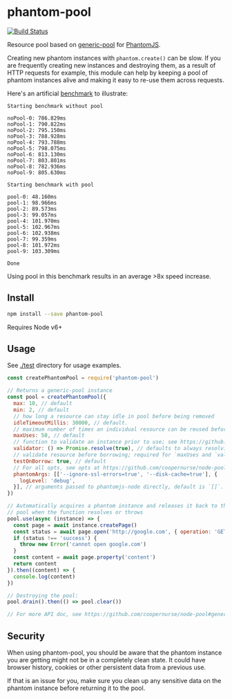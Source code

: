 # phantom-pool

[![Build Status](https://travis-ci.org/blockai/phantom-pool.svg?branch=master)](https://travis-ci.org/blockai/phantom-pool)

Resource pool based on [generic-pool](https://github.com/coopernurse/node-pool) for [PhantomJS](https://github.com/amir20/phantomjs-node).

Creating new phantom instances with `phantom.create()` can be slow. If
you are frequently creating new instances and destroying them, as a
result of HTTP requests for example, this module can help by keeping a
pool of phantom instances alive and making it easy to re-use them across
requests.

Here's an artificial [benchmark](./test/benchmark.js) to illustrate:

```
Starting benchmark without pool

noPool-0: 786.829ms
noPool-1: 790.822ms
noPool-2: 795.150ms
noPool-3: 788.928ms
noPool-4: 793.788ms
noPool-5: 798.075ms
noPool-6: 813.130ms
noPool-7: 803.801ms
noPool-8: 782.936ms
noPool-9: 805.630ms

Starting benchmark with pool

pool-0: 48.160ms
pool-1: 98.966ms
pool-2: 89.573ms
pool-3: 99.057ms
pool-4: 101.970ms
pool-5: 102.967ms
pool-6: 102.938ms
pool-7: 99.359ms
pool-8: 101.972ms
pool-9: 103.309ms

Done
```

Using pool in this benchmark results in an average >8x speed increase.

## Install

```bash
npm install --save phantom-pool
```

Requires Node v6+

## Usage

See [./test](./test) directory for usage examples.

```javascript
const createPhantomPool = require('phantom-pool')

// Returns a generic-pool instance
const pool = createPhantomPool({
  max: 10, // default
  min: 2, // default
  // how long a resource can stay idle in pool before being removed
  idleTimeoutMillis: 30000, // default.
  // maximum number of times an individual resource can be reused before being destroyed; set to 0 to disable
  maxUses: 50, // default
  // function to validate an instance prior to use; see https://github.com/coopernurse/node-pool#createpool
  validator: () => Promise.resolve(true), // defaults to always resolving true
  // validate resource before borrowing; required for `maxUses and `validator`
  testOnBorrow: true, // default
  // For all opts, see opts at https://github.com/coopernurse/node-pool#createpool
  phantomArgs: [['--ignore-ssl-errors=true', '--disk-cache=true'], {
    logLevel: 'debug',
  }], // arguments passed to phantomjs-node directly, default is `[]`. For all opts, see https://github.com/amir20/phantomjs-node#phantom-object-api
})

// Automatically acquires a phantom instance and releases it back to the
// pool when the function resolves or throws
pool.use(async (instance) => {
  const page = await instance.createPage()
  const status = await page.open('http://google.com', { operation: 'GET' })
  if (status !== 'success') {
    throw new Error('cannot open google.com')
  }
  const content = await page.property('content')
  return content
}).then((content) => {
  console.log(content)
})

// Destroying the pool:
pool.drain().then(() => pool.clear())

// For more API doc, see https://github.com/coopernurse/node-pool#generic-pool
```

## Security

When using phantom-pool, you should be aware that the phantom instance
you are getting might not be in a completely clean state. It could have
browser history, cookies or other persistent data from a previous use.

If that is an issue for you, make sure you clean up any sensitive data
on the phantom instance before returning it to the pool.
